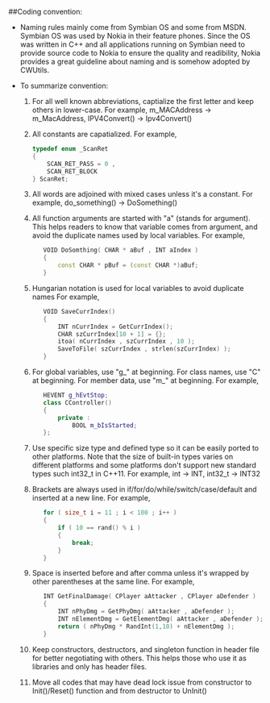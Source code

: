 ##Coding convention:

- Naming rules mainly come from Symbian OS and some from MSDN. Symbian OS was used
  by Nokia in their feature phones. Since the OS was written in C++ and all applications
  running on Symbian need to provide source code to Nokia to ensure the quality and readibility,
  Nokia provides a great guideline about naming and is somehow adopted by CWUtils.

- To summarize convention:

  1. For all well known abbreviations, captialize the first letter and keep others in lower-case.
     For example, m_MACAddress -> m_MacAddress, IPV4Convert() -> Ipv4Convert()

  2. All constants are capatialized.
     For example,

     ```C++
     typedef enum _ScanRet
     {
         SCAN_RET_PASS = 0 ,
         SCAN_RET_BLOCK
     } ScanRet;
     ```
    
  3. All words are adjoined with mixed cases unless it's a constant.
     For example, do_something() -> DoSomething()

  4. All function arguments are started with "a" (stands for argument).
     This helps readers to know that variable comes from argument, and avoid the duplicate names used
     by local variables.
     For example,

     ```C++
        VOID DoSomthing( CHAR * aBuf , INT aIndex )
        {
            const CHAR * pBuf = (const CHAR *)aBuf;
        }
     ```

  5. Hungarian notation is used for local variables to avoid duplicate names
     For example,

     ```C++
        VOID SaveCurrIndex()
        {
            INT nCurrIndex = GetCurrIndex();
            CHAR szCurrIndex[10 + 1] = {};
            itoa( nCurrIndex , szCurrIndex , 10 );
            SaveToFile( szCurrIndex , strlen(szCurrIndex) );
        }
     ```

  6. For global variables, use "g_" at beginning.
     For class names, use "C" at beginning.
     For member data, use "m_" at beginning.
     For example,

     ```C++
        HEVENT g_hEvtStop;
        class CController()
        {
            private :
                BOOL m_bIsStarted;
        };
     ```

  7. Use specific size type and defined type so it can be easily ported to other platforms.
     Note that the size of built-in types varies on different platforms and some platforms
     don't support new standard types such int32_t in C++11.
     For example, int -> INT, int32_t -> INT32

  8. Brackets are always used in if/for/do/while/switch/case/default and inserted at a new line.
     For example,

     ```C++
        for ( size_t i = 11 ; i < 100 ; i++ )
        {
            if ( 10 == rand() % i )
            {
                break;
            }
        }
     ```

  9. Space is inserted before and after comma unless it's wrapped by other parentheses at the same line.
     For example,

     ```C++
        INT GetFinalDamage( CPlayer aAttacker , CPlayer aDefender )
        {
            INT nPhyDmg = GetPhyDmg( aAttacker , aDefender );
            INT nElementDmg = GetElementDmg( aAttacker , aDefender );
            return ( nPhyDmg * RandInt(1,10) + nElementDmg );
        }
     ```

  10. Keep constructors, destructors, and singleton function in header file for better negotiating with others.
      This helps those who use it as libraries and only has header files.

  11. Move all codes that may have dead lock issue from constructor to Init()/Reset() function
      and from destructor to UnInit()